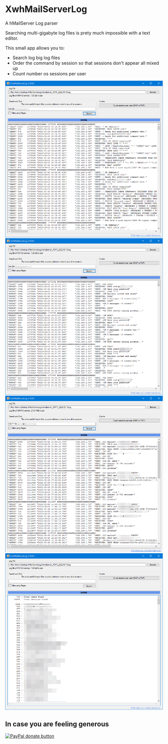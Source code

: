 # XwhMailServerLog

A hMailServer Log parser

Searching multi-gigabyte log files is prety much impossible with a text editor.

This small app allows you to:
- Search log big log files 
- Order the command by session so that sessions don't appear all mixed up
- Count number os sessions per user  
     
  


![Search result](Images/Search-IMAP.png)  
![Search result](Images/Search-POP.png)  
![Search result](Images/Search-SMTP.png)  
![Counts result](Images/Count-Sessions.png)  

## In case you are feeling generous  
[![PayPal donate button](https://www.paypalobjects.com/webstatic/en_US/btn/btn_donate_pp_142x27.png)](https://www.paypal.me/maxsnts)